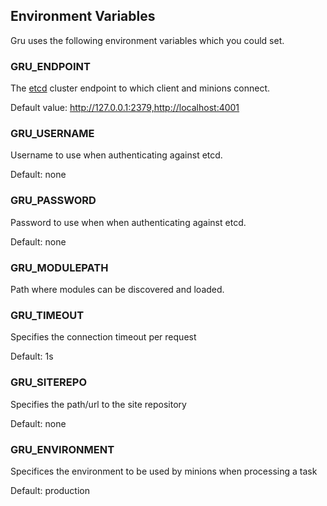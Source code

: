 ## Environment Variables

Gru uses the following environment variables which you could set.

### GRU_ENDPOINT

The [etcd](https://github.com/coreos/etcd) cluster endpoint to which
client and minions connect.

Default value: http://127.0.0.1:2379,http://localhost:4001

### GRU_USERNAME

Username to use when authenticating against etcd.

Default: none

### GRU_PASSWORD

Password to use when when authenticating against etcd.

Default: none

### GRU_MODULEPATH

Path where modules can be discovered and loaded.

### GRU_TIMEOUT

Specifies the connection timeout per request

Default: 1s

### GRU_SITEREPO

Specifies the path/url to the site repository

Default: none

### GRU_ENVIRONMENT

Specifices the environment to be used by minions when processing a task

Default: production
